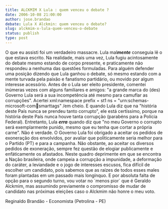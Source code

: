 ```yaml
---
title: ALCKMIM X Lula : quem venceu o debate ?
date: 2006-10-08 21:00:00
author: jose.brandao
debate: Lula X Alckmin: quem venceu o debate?
slug: alckmim-x-lula-quem-venceu-o-debate
status: publish 
type: post
---
```


O que eu assisti foi um verdadeiro massacre. Lula mal***mente*** conseguia lê o que estava escrito. Na realidade, mais uma vez, Lula fugiu acintosamente do debate mesmo estando de corpo presente, e praticamente não respondeu a nenhuma das questões formuladas. Para alguém defender uma posição dizendo que Lula ganhou o debate, só mesmo estando com a mente turvada pela paixão e fanatismo partidário, ou movido por algum interesse acessório. Antes de o Lula ser eleito presidente, comentei inúmeras vezes com alguns familiares e amigos: "a grande marca do (des) Governo Lula será a sua incompetência até mesmo para camuflar as corrupções". Acertei xml:namespace prefix = st1 ns = "urn:schemas-microsoft-com:office:smarttags" /em cheio. E quando Lula diz que na "história deste País nunca se prendeu tanto corrupto", ele está certíssimo, porque na história deste País nunca houve tanta corrupção (parabéns para a Polícia Federal). Entretanto, Lula ***erra*** quando diz que "no meu Governo o corrupto será exemplarmente punido, mesmo que eu tenha que cortar a própria carne". Não é verdade. O Governo Lula foi obrigado a aceitar os pedidos de exoneração dos envolvidos, por avaliar que politicamente seria melhor para o Partido (PT) e para a campanha. Não obstante, ao aceitar os diversos pedidos de exoneração, sempre fez questão de elogiar publicamente e enfàticamente os afastados. Neste quadro deprimente em que se encontra a Nação brasileira, onde campeia a corrupção a impunidade, a deformação do caráter, a leviandade e o jogo de interesses escusos, fica difícil de escolher um candidato, pois sabemos que as raízes de todos esses males foram plantadas em um passado mais longínquo. E por absoluta falta de opção para o segundo turno, vou votar no ´menos pior´ que é Geraldo Alckmim, mas assumindo previamente o compromisso de mudar de candidato nas próximas eleições caso o Alckmim não honre o meu voto. 

Reginaldo Brandão - Economista (Petrolina - PE)

